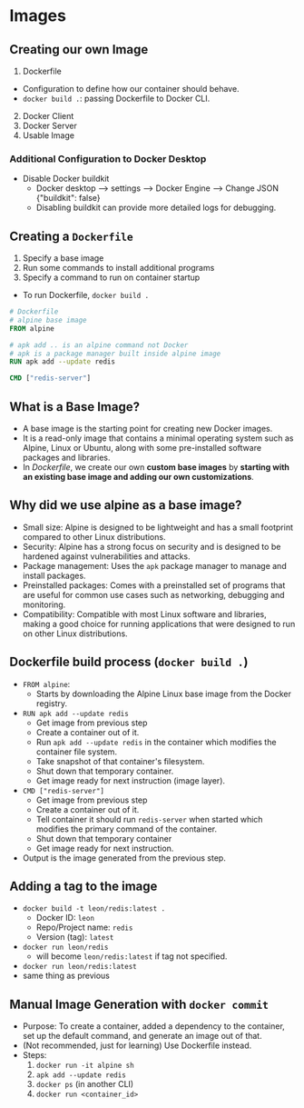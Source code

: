 # Images

## Creating our own Image

1. Dockerfile

- Configuration to define how our container should behave.
- `docker build .`: passing Dockerfile to Docker CLI.

2. Docker Client
3. Docker Server
4. Usable Image

### Additional Configuration to Docker Desktop

- Disable Docker buildkit
  - Docker desktop --> settings --> Docker Engine --> Change JSON {"buildkit": false}
  - Disabling buildkit can provide more detailed logs for debugging.

## Creating a `Dockerfile`

1. Specify a base image
2. Run some commands to install additional programs
3. Specify a command to run on container startup

- To run Dockerfile, `docker build .`

```Dockerfile
# Dockerfile
# alpine base image
FROM alpine

# apk add .. is an alpine command not Docker
# apk is a package manager built inside alpine image
RUN apk add --update redis

CMD ["redis-server"]
```

## What is a Base Image?

- A base image is the starting point for creating new Docker images.
- It is a read-only image that contains a minimal operating system such as Alpine, Linux or Ubuntu, along with some pre-installed software packages and libraries.
- In *Dockerfile*, we create our own **custom base images** by **starting with an existing base image and adding our own customizations**.

## Why did we use alpine as a base image?

- Small size: Alpine is designed to be lightweight and has a small footprint compared to other Linux distributions.
- Security: Alpine has a strong focus on security and is designed to be hardened against vulnerabilities and attacks.
- Package management: Uses the `apk` package manager to manage and install packages.
- Preinstalled packages: Comes with a preinstalled set of programs that are useful for common use cases such as networking, debugging and monitoring.
- Compatibility: Compatible with most Linux software and libraries, making a good choice for running applications that were designed to run on other Linux distributions.

## Dockerfile build process (`docker build .`)

- `FROM alpine`:
  - Starts by downloading the Alpine Linux base image from the Docker registry.
- `RUN apk add --update redis`
  - Get image from previous step
  - Create a container out of it.
  - Run `apk add --update redis` in the container which modifies the container file system.
  - Take snapshot of that container's filesystem.
  - Shut down that temporary container.
  - Get image ready for next instruction (image layer).
- `CMD ["redis-server"]`
  - Get image from previous step
  - Create a container out of it.
  - Tell container it should run `redis-server` when started which modifies the primary command of the container.
  - Shut down that temporary container
  - Get image ready for next instruction.
- Output is the image generated from the previous step.

## Adding a tag to the image

- `docker build -t leon/redis:latest .`
  - Docker ID: `leon`
  - Repo/Project name: `redis`
  - Version (tag): `latest`
- `docker run leon/redis`
  - will become `leon/redis:latest` if tag not specified.
-  `docker run leon/redis:latest`
  - same thing as previous

## Manual Image Generation with `docker commit`

- Purpose: To create a container, added a dependency to the container, set up the default command, and generate an image out of that.
- (Not recommended, just for learning) Use Dockerfile instead.
- Steps:
  1. `docker run -it alpine sh`
  2. `apk add --update redis`
  3. `docker ps` (in another CLI)
  4. `docker run <container_id>`